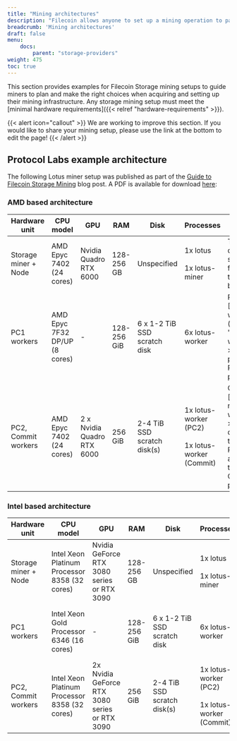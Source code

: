```yaml
---
title: "Mining architectures"
description: "Filecoin allows anyone to set up a mining operation to participate in a global, distributed storage market."
breadcrumb: 'Mining architectures'
draft: false
menu:
    docs:
        parent: "storage-providers"
weight: 475
toc: true
---
```


This section provides examples for Filecoin Storage mining setups to guide miners to plan and make the right choices when acquiring and setting up their mining infrastructure. Any storage mining setup must meet the [minimal hardware requirements]({{< relref "hardware-requirements" >}}).

{{< alert icon="callout" >}}
We are working to improve this section. If you would like to share your mining setup, please use the link at the bottom to edit the page!
{{< /alert >}}

## Protocol Labs example architecture

The following Lotus miner setup was published as part of the [Guide to Filecoin Storage Mining](https://filecoin.io/blog/filecoin-guide-to-storage-mining/) blog post. A PDF is available for download [here](https://filecoin.io/vintage/mining-hardware-config-testnet-v3.pdf):

### AMD based architecture

| Hardware unit        | CPU model                     | GPU                        | RAM        | Disk                        | Processes                                                   | Notes                                                                                       |
| -------------------- | ----------------------------- | -------------------------- | ---------- | --------------------------- | ----------------------------------------------------------- | ------------------------------------------------------------------------------------------- |
| Storage miner + Node | AMD Epyc 7402 (24 cores)      | Nvidia Quadro RTX 6000     | 128-256 GB  | Unspecified                 | 1x lotus <br /><br />1x lotus-miner                         | The miner delegates sealing functions to the workers below.                                 |
| PC1 workers          | AMD Epyc 7F32 DP/UP (8 cores) | -                          | 128-256 GiB | 6 x 1-2 TiB SSD scratch disk | 6x lotus-worker                                             | Runs 6 [Lotus seal workers]({{< relref "seal-workers" >}}) in parallel for PreCommit1 phase only.   |
| PC2, Commit workers  | AMD Epyc 7402 (24 cores)      | 2 x Nvidia Quadro RTX 6000 | 256 GiB     | 2-4 TiB SSD scratch disk(s)  | 1x lotus-worker (PC2) <br /><br /> 1x lotus-worker (Commit) | One [worker]({{< relref "seal-workers" >}}) dedicated to PreCommit2 and another to the Commit phase |

### Intel based architecture

| Hardware unit        | CPU model                     | GPU                        | RAM        | Disk                        | Processes                                                   | Notes                                                                                       |
| -------------------- | ----------------------------- | -------------------------- | ---------- | --------------------------- | ----------------------------------------------------------- | ------------------------------------------------------------------------------------------- |
| Storage miner + Node | Intel Xeon Platinum Processor 8358 (32 cores) | Nvidia GeForce RTX 3080 series or RTX 3090 | 128-256 GB | Unspecified | 1x lotus<br><br>1x lotus-miner | The miner delegates sealing functions to the workers below. |
| PC1 workers | Intel Xeon Gold Processor 6346 (16 cores) | - | 128-256 GiB | 6 x 1-2 TiB SSD scratch disk | 6x lotus-worker | Runs 6 Lotus seal workers in parallel for PreCommit1 phase only. |
| PC2, Commit workers | Intel Xeon Platinum Processor 8358 (32 cores) | 2x Nvidia GeForce RTX 3080 series or RTX 3090 | 256 GiB | 2-4 TiB SSD scratch disk(s) | 1x lotus-worker (PC2)<br><br>1x lotus-worker (Commit) | One worker dedicated to PreCommit2 and another to the Commit phase. |
